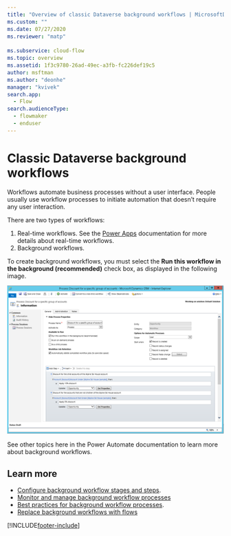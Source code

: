 ```yaml
---
title: "Overview of classic Dataverse background workflows | MicrosoftDocs"
ms.custom: ""
ms.date: 07/27/2020
ms.reviewer: "matp"

ms.subservice: cloud-flow
ms.topic: overview
ms.assetid: 1f3c9780-26ad-49ec-a3fb-fc226def19c5
author: msftman
ms.author: "deonhe"
manager: "kvivek"
search.app: 
  - Flow
search.audienceType: 
  - flowmaker
  - enduser
---
```


# Classic Dataverse background workflows 

Workflows automate business processes without a user interface. People usually use workflow processes to initiate automation that doesn’t require any user interaction.

There are two types of workflows:
1. Real-time workflows. See the [Power Apps](/powerapps/maker/common-data-service/overview-realtime-workflows) documentation for more details about real-time workflows.
1. Background workflows. 


To create background workflows, you must select the **Run this workflow in the background (recommended)** check box, as displayed in the following image.

![Screenshot showing workflow process with Under&#47;Not Under operators.](media/wfp-under-not-under.PNG "Workflow process with Under/Not Under operators")

See other topics here in the Power Automate documentation to learn more about background workflows.

## Learn more


- [Configure background workflow stages and steps](configure-workflow-steps.md).
- [Monitor and manage background workflow processes](monitor-manage-processes.md)
- [Best practices for background workflow processes](best-practices-workflow-processes.md).
- [Replace background workflows with flows](replace-workflows-with-flows.md)






[!INCLUDE[footer-include](includes/footer-banner.md)]